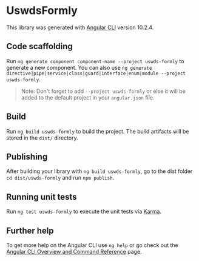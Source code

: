 # UswdsFormly

This library was generated with [Angular CLI](https://github.com/angular/angular-cli) version 10.2.4.

## Code scaffolding

Run `ng generate component component-name --project uswds-formly` to generate a new component. You can also use `ng generate directive|pipe|service|class|guard|interface|enum|module --project uswds-formly`.
> Note: Don't forget to add `--project uswds-formly` or else it will be added to the default project in your `angular.json` file. 

## Build

Run `ng build uswds-formly` to build the project. The build artifacts will be stored in the `dist/` directory.

## Publishing

After building your library with `ng build uswds-formly`, go to the dist folder `cd dist/uswds-formly` and run `npm publish`.

## Running unit tests

Run `ng test uswds-formly` to execute the unit tests via [Karma](https://karma-runner.github.io).

## Further help

To get more help on the Angular CLI use `ng help` or go check out the [Angular CLI Overview and Command Reference](https://angular.io/cli) page.
